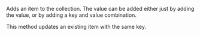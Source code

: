 ﻿Adds an item to the collection. The value can be added either just by adding the value, or by adding a key and value combination. This method updates an existing item with the same key.